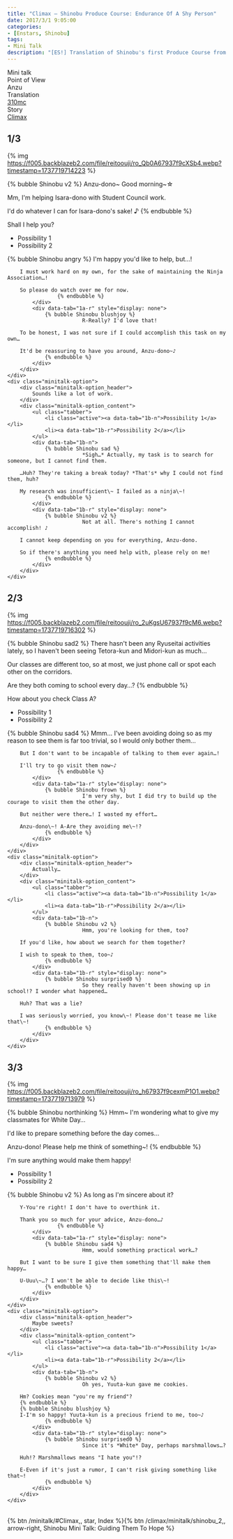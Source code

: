 ```yaml
---
title: "Climax – Shinobu Produce Course: Endurance Of A Shy Person"
date: 2017/3/1 9:05:00
categories:
- [Enstars, Shinobu]
tags:
- Mini Talk
description: "[ES!] Translation of Shinobu's first Produce Course from Climax. From Anzu's POV."
---
```

<div class="three-wrapper" style="--storyColor:#5ac189;--storyColor-rgb:90,193,137;--storyColor-h:147.4;--storyColor-s:45.4%;--storyColor-l:55.5%;">
    <div class="info-area">
        <div class="info">
            <div class="info-item characters">
          <div class="label">
              Mini talk
          </div>
          <div class="value">
								<a href="/categories/Enstars/Shinobu" character="Shinobu"></a>
          </div>
            </div>
            <div class="info-item one">
          <div class="label">
              Point of View
          </div>
          <div class="value">
              Anzu
          </div>
            </div>
            <div class="info-item two">
          <div class="label">
              Translation
          </div>
          <div class="value">
              <a href="/about">310mc</a>
          </div>
            </div>
            <div class="info-item three">
          <div class="label">
             Story
          </div>
          <div class="value">
              <a href="/climax">Climax</a>
          </div>
            </div>
        </div>
    </div>
</div>

<!-- more -->
## <div mt="rare"></div> 1/3

{% img https://f005.backblazeb2.com/file/reitoouji/ro_Qb0A67937f9cXSb4.webp?timestamp=1737719714223 %}

{% bubble Shinobu v2 %}
Anzu-dono\~ Good morning\~☆

Mm, I'm helping Isara-dono with Student Council work.

I'd do whatever I can for Isara-dono's sake! ♪
{% endbubble %}

<div class="minitalk" character="Anzu">
    <div class="minitalk-option">
        <div class="minitalk-option_header">
            Shall I help you?
        </div>
        <div class="minitalk-option_content">
			<ul class="tabber">
				<li class="active"><a data-tab="1a-n">Possibility 1</a></li>
				<li><a data-tab="1a-r">Possibility 2</a></li>
			</ul>
			<div data-tab="1a-n">
            	{% bubble Shinobu angry %}
							I'm happy you'd like to help, but…!

        I must work hard on my own, for the sake of maintaining the Ninja Association…!

        So please do watch over me for now.
					{% endbubble %}
			</div>
			<div data-tab="1a-r" style="display: none">
            	{% bubble Shinobu blushjoy %}
							R-Really? I'd love that!

        To be honest, I was not sure if I could accomplish this task on my own…

        It'd be reassuring to have you around, Anzu-dono~♪
				{% endbubble %}
			</div>
        </div>
    </div>
	<div class="minitalk-option">
        <div class="minitalk-option_header">
            Sounds like a lot of work.
        </div>
        <div class="minitalk-option_content">
			<ul class="tabber">
				<li class="active"><a data-tab="1b-n">Possibility 1</a></li>
				<li><a data-tab="1b-r">Possibility 2</a></li>
			</ul>
			<div data-tab="1b-n">
            	{% bubble Shinobu sad %}
							*Sigh…* Actually, my task is to search for someone, but I cannot find them.

        …Huh? They're taking a break today? *That's* why I could not find them, huh?

        My research was insufficient\~ I failed as a ninja\~!
				{% endbubble %}
			</div>
			<div data-tab="1b-r" style="display: none">
            	{% bubble Shinobu v2 %}
							Not at all. There's nothing I cannot accomplish! ♪

        I cannot keep depending on you for everything, Anzu-dono.

        So if there's anything you need help with, please rely on me!
				{% endbubble %}
			</div>
        </div>
    </div>
</div>

## <div mt="rare"></div> 2/3

{% img https://f005.backblazeb2.com/file/reitoouji/ro_2uKgsU67937f9cM6.webp?timestamp=1737719716302 %}

{% bubble Shinobu sad2 %}
There hasn't been any Ryuseitai activities lately, so I haven't been seeing Tetora-kun and Midori-kun as much…

Our classes are different too, so at most, we just phone call or spot each other on the corridors.

Are they both coming to school every day…?
{% endbubble %}

<div class="minitalk" character="Anzu">
    <div class="minitalk-option">
        <div class="minitalk-option_header">
            How about you check Class A?
        </div>
        <div class="minitalk-option_content">
			<ul class="tabber">
				<li class="active"><a data-tab="1a-n">Possibility 1</a></li>
				<li><a data-tab="1a-r">Possibility 2</a></li>
			</ul>
			<div data-tab="1a-n">
            	{% bubble Shinobu sad4 %}
							Mmm… I've been avoiding doing so as my reason to see them is far too trivial, so I would only bother them…

        But I don't want to be incapable of talking to them ever again…!

        I'll try to go visit them now~♪
					{% endbubble %}
			</div>
			<div data-tab="1a-r" style="display: none">
            	{% bubble Shinobu frown %}
							I'm very shy, but I did try to build up the courage to visit them the other day.

        But neither were there…! I wasted my effort…

        Anzu-dono\~! A-Are they avoiding me\~!?
				{% endbubble %}
			</div>
        </div>
    </div>
	<div class="minitalk-option">
        <div class="minitalk-option_header">
            Actually…
        </div>
        <div class="minitalk-option_content">
			<ul class="tabber">
				<li class="active"><a data-tab="1b-n">Possibility 1</a></li>
				<li><a data-tab="1b-r">Possibility 2</a></li>
			</ul>
			<div data-tab="1b-n">
            	{% bubble Shinobu v2 %}
							Hmm, you're looking for them, too?

        If you'd like, how about we search for them together?

        I wish to speak to them, too~♪
				{% endbubble %}
			</div>
			<div data-tab="1b-r" style="display: none">
            	{% bubble Shinobu surprised0 %}
							So they really haven't been showing up in school!? I wonder what happened…

        Huh? That was a lie?

        I was seriously worried, you know\~! Please don't tease me like that\~!
				{% endbubble %}
			</div>
        </div>
    </div>
</div>

## <div mt="rare"></div> 3/3

{% img https://f005.backblazeb2.com/file/reitoouji/ro_h67937f9cexmP1O1.webp?timestamp=1737719713979 %}

{% bubble Shinobu northinking %}
Hmm~ I'm wondering what to give my classmates for White Day…

I'd like to prepare something before the day comes…

Anzu-dono! Please help me think of something~!
{% endbubble %}

<div class="minitalk" character="Anzu">
    <div class="minitalk-option">
        <div class="minitalk-option_header">
            I'm sure anything would make them happy!
        </div>
        <div class="minitalk-option_content">
			<ul class="tabber">
				<li class="active"><a data-tab="1a-n">Possibility 1</a></li>
				<li><a data-tab="1a-r">Possibility 2</a></li>
			</ul>
			<div data-tab="1a-n">
            	{% bubble Shinobu v2 %}
							As long as I'm sincere about it?

        Y-You're right! I don't have to overthink it.

        Thank you so much for your advice, Anzu-dono…♪
					{% endbubble %}
			</div>
			<div data-tab="1a-r" style="display: none">
            	{% bubble Shinobu sad4 %}
							Hmm, would something practical work…?

        But I want to be sure I give them something that'll make them happy…

        U-Uuu\~…? I won't be able to decide like this\~!
				{% endbubble %}
			</div>
        </div>
    </div>
	<div class="minitalk-option">
        <div class="minitalk-option_header">
            Maybe sweets?
        </div>
        <div class="minitalk-option_content">
			<ul class="tabber">
				<li class="active"><a data-tab="1b-n">Possibility 1</a></li>
				<li><a data-tab="1b-r">Possibility 2</a></li>
			</ul>
			<div data-tab="1b-n">
            	{% bubble Shinobu v2 %}
							Oh yes, Yuuta-kun gave me cookies.

        Hm? Cookies mean "you're my friend"?
        {% endbubble %}
        {% bubble Shinobu blushjoy %}
        I-I'm so happy! Yuuta-kun is a precious friend to me, too~♪
				{% endbubble %}
			</div>
			<div data-tab="1b-r" style="display: none">
            	{% bubble Shinobu surprised0 %}
							Since it's *White* Day, perhaps marshmallows…?

        Huh!? Marshmallows means "I hate you"!?

        E-Even if it's just a rumor, I can't risk giving something like that~!
				{% endbubble %}
			</div>
        </div>
    </div>
</div>
<br>
<div toc>{% btn /minitalk/#Climax,, star, Index %}{% btn /climax/minitalk/shinobu_2,, arrow-right, Shinobu Mini Talk: Guiding Them To Hope %}</div>
